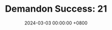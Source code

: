 ---
title: "Demandon Success: 21"
date: 2024-03-03 00:00:00 +0800
categories: [Blogging]
tag: [Blogging]
image: https://pbs.twimg.com/media/GHK68xMX0AAD0yh?format=jpg&name=large
---